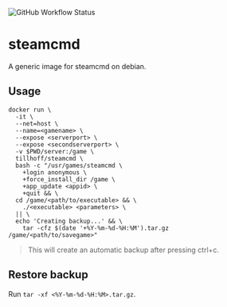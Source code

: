 ![GitHub Workflow Status](https://img.shields.io/github/workflow/status/tillhoff/containered-steamcmd/Publish%20image%20to%20docker%20hub)

# steamcmd

A generic image for steamcmd on debian.

## Usage

```
docker run \
  -it \
  --net=host \
  --name=<gamename> \
  --expose <serverport> \
  --expose <secondserverport> \
  -v $PWD/server:/game \
  tillhoff/steamcmd \
  bash -c "/usr/games/steamcmd \
    +login anonymous \
    +force_install_dir /game \
    +app_update <appid> \
    +quit && \
  cd /game/<path/to/executable> && \
    ./<executable> <parameters> \
  || \
  echo 'Creating backup...' && \
    tar -cfz $(date '+%Y-%m-%d-%H:%M').tar.gz /game/<path/to/savegame>"
```

> This will create an automatic backup after pressing ctrl+c.

## Restore backup

Run `tar -xf <%Y-%m-%d-%H:%M>.tar.gz`.
